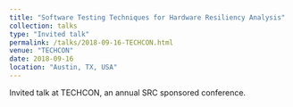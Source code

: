 ```yaml
---
title: "Software Testing Techniques for Hardware Resiliency Analysis"
collection: talks
type: "Invited talk"
permalink: /talks/2018-09-16-TECHCON.html
venue: "TECHCON"
date: 2018-09-16
location: "Austin, TX, USA"
---
```


Invited talk at TECHCON, an annual SRC sponsored conference.
